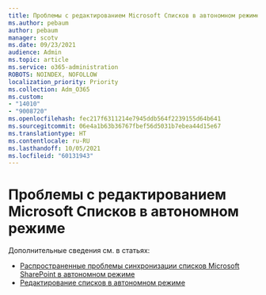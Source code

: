 ```yaml
---
title: Проблемы с редактированием Microsoft Списков в автономном режиме
ms.author: pebaum
author: pebaum
manager: scotv
ms.date: 09/23/2021
audience: Admin
ms.topic: article
ms.service: o365-administration
ROBOTS: NOINDEX, NOFOLLOW
localization_priority: Priority
ms.collection: Adm_O365
ms.custom:
- "14010"
- "9008720"
ms.openlocfilehash: fec217f6311214e7945ddb564f2239155d64b641
ms.sourcegitcommit: 06e4a1b63b36767fbef56d5031b7ebea44d15e67
ms.translationtype: HT
ms.contentlocale: ru-RU
ms.lasthandoff: 10/05/2021
ms.locfileid: "60131943"
---
```

# <a name="issues-with-editing-microsoft-lists-offline"></a>Проблемы с редактированием Microsoft Списков в автономном режиме

Дополнительные сведения см. в статьях:

- [Распространенные проблемы синхронизации списков Microsoft SharePoint в автономном режиме](https://docs.microsoft.com/sharepoint/troubleshoot/lists-and-libraries/common-sync-issues)
- [Редактирование списков в автономном режиме](https://support.microsoft.com/office/edit-lists-offline-41403c3e-1795-4e07-b56b-ae591cbde2f9)